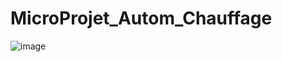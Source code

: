 # MicroProjet_Autom_Chauffage

![image](https://github.com/Moliveiralo/MicroProjet_Autom_Chauffage/assets/133717115/c912d2e3-8216-4f4e-b698-599920c5d65d)
